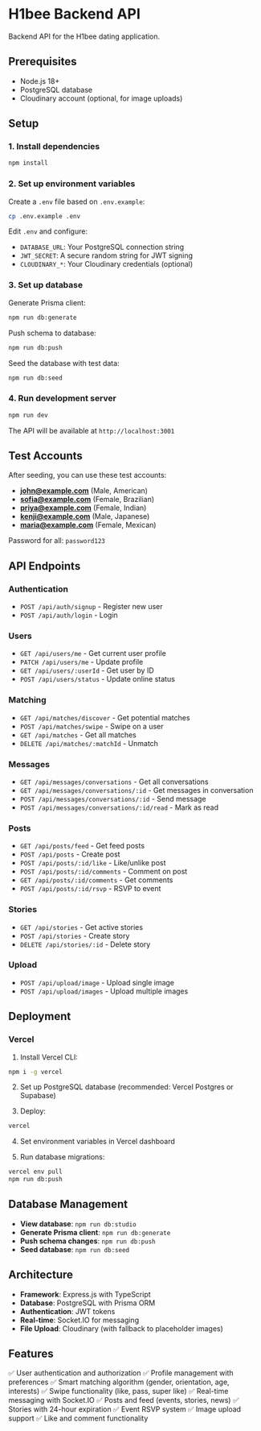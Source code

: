 # H1bee Backend API

Backend API for the H1bee dating application.

## Prerequisites

- Node.js 18+
- PostgreSQL database
- Cloudinary account (optional, for image uploads)

## Setup

### 1. Install dependencies

```bash
npm install
```

### 2. Set up environment variables

Create a `.env` file based on `.env.example`:

```bash
cp .env.example .env
```

Edit `.env` and configure:
- `DATABASE_URL`: Your PostgreSQL connection string
- `JWT_SECRET`: A secure random string for JWT signing
- `CLOUDINARY_*`: Your Cloudinary credentials (optional)

### 3. Set up database

Generate Prisma client:

```bash
npm run db:generate
```

Push schema to database:

```bash
npm run db:push
```

Seed the database with test data:

```bash
npm run db:seed
```

### 4. Run development server

```bash
npm run dev
```

The API will be available at `http://localhost:3001`

## Test Accounts

After seeding, you can use these test accounts:

- **john@example.com** (Male, American)
- **sofia@example.com** (Female, Brazilian)
- **priya@example.com** (Female, Indian)
- **kenji@example.com** (Male, Japanese)
- **maria@example.com** (Female, Mexican)

Password for all: `password123`

## API Endpoints

### Authentication
- `POST /api/auth/signup` - Register new user
- `POST /api/auth/login` - Login

### Users
- `GET /api/users/me` - Get current user profile
- `PATCH /api/users/me` - Update profile
- `GET /api/users/:userId` - Get user by ID
- `POST /api/users/status` - Update online status

### Matching
- `GET /api/matches/discover` - Get potential matches
- `POST /api/matches/swipe` - Swipe on a user
- `GET /api/matches` - Get all matches
- `DELETE /api/matches/:matchId` - Unmatch

### Messages
- `GET /api/messages/conversations` - Get all conversations
- `GET /api/messages/conversations/:id` - Get messages in conversation
- `POST /api/messages/conversations/:id` - Send message
- `POST /api/messages/conversations/:id/read` - Mark as read

### Posts
- `GET /api/posts/feed` - Get feed posts
- `POST /api/posts` - Create post
- `POST /api/posts/:id/like` - Like/unlike post
- `POST /api/posts/:id/comments` - Comment on post
- `GET /api/posts/:id/comments` - Get comments
- `POST /api/posts/:id/rsvp` - RSVP to event

### Stories
- `GET /api/stories` - Get active stories
- `POST /api/stories` - Create story
- `DELETE /api/stories/:id` - Delete story

### Upload
- `POST /api/upload/image` - Upload single image
- `POST /api/upload/images` - Upload multiple images

## Deployment

### Vercel

1. Install Vercel CLI:
```bash
npm i -g vercel
```

2. Set up PostgreSQL database (recommended: Vercel Postgres or Supabase)

3. Deploy:
```bash
vercel
```

4. Set environment variables in Vercel dashboard

5. Run database migrations:
```bash
vercel env pull
npm run db:push
```

## Database Management

- **View database**: `npm run db:studio`
- **Generate Prisma client**: `npm run db:generate`
- **Push schema changes**: `npm run db:push`
- **Seed database**: `npm run db:seed`

## Architecture

- **Framework**: Express.js with TypeScript
- **Database**: PostgreSQL with Prisma ORM
- **Authentication**: JWT tokens
- **Real-time**: Socket.IO for messaging
- **File Upload**: Cloudinary (with fallback to placeholder images)

## Features

✅ User authentication and authorization
✅ Profile management with preferences
✅ Smart matching algorithm (gender, orientation, age, interests)
✅ Swipe functionality (like, pass, super like)
✅ Real-time messaging with Socket.IO
✅ Posts and feed (events, stories, news)
✅ Stories with 24-hour expiration
✅ Event RSVP system
✅ Image upload support
✅ Like and comment functionality
